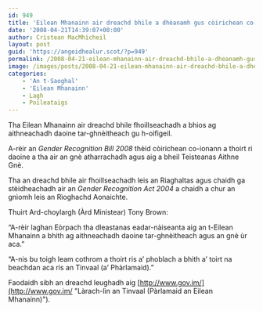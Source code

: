 ```yaml
---
id: 949
title: 'Eilean Mhanainn air dreachd bhile a dhèanamh gus còirichean co-ionann a thoirt ri daoine tar-ghnèitheach'
date: '2008-04-21T14:39:07+00:00'
author: Crìstean MacMhìcheil
layout: post
guid: 'https://angeidhealur.scot/?p=949'
permalink: /2008-04-21-eilean-mhanainn-air-dreachd-bhile-a-dheanamh-gus-coirichean-co-ionann-a-thoirt-ri-daoine-tar-ghneitheach/
image: /images/posts/2008-04-21-eilean-mhanainn-air-dreachd-bhile-a-dheanamh-gus-coirichean-co-ionann-a-thoirt-ri-tar-ghneithich.webp
categories:
    - 'An t-Saoghal'
    - 'Eilean Mhanainn'
    - Lagh
    - Poileataigs
---
```


Tha Eilean Mhanainn air dreachd bhile fhoillseachadh a bhios ag aithneachadh daoine tar-ghnèitheach gu h-oifigeil.

A-rèir an *Gender Recognition Bill 2008* thèid còirichean co-ionann a thoirt ri daoine a tha air an gnè atharrachadh agus aig a bheil Teisteanas Aithne Gnè.

Tha an dreachd bhile air fhoillseachadh leis an Riaghaltas agus chaidh ga stèidheachadh air an *Gender Recognition Act 2004* a chaidh a chur an gnìomh leis an Rìoghachd Aonaichte.

Thuirt Ard-choylargh (Àrd Ministear) Tony Brown:

“A-rèir laghan Eòrpach tha dleastanas eadar-nàiseanta aig an t-Eilean Mhanainn a bhith ag aithneachadh daoine tar-ghnèitheach agus an gnè ùr aca.”

“A-nis bu toigh leam cothrom a thoirt ris a’ phoblach a bhith a’ toirt na beachdan aca ris an Tinvaal (a’ Phàrlamaid).”

Faodaidh sibh an dreachd leughadh aig [http://www.gov.im/](http://www.gov.im/ "Làrach-lìn an Tinvaal (Pàrlamaid an Eilean Mhanainn)").
